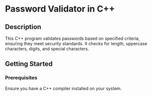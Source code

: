 # Password Validator in C++

## Description
This C++ program validates passwords based on specified criteria, ensuring they meet security standards. It checks for length, uppercase characters, digits, and special characters.

## Getting Started
### Prerequisites
Ensure you have a C++ compiler installed on your system.
